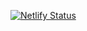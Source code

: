 [![Netlify Status](https://api.netlify.com/api/v1/badges/ce1da49c-600c-4228-9d01-3ed17e0c2c85/deploy-status)](https://app.netlify.com/sites/cheery-biscochitos-0f1f00/deploys)

